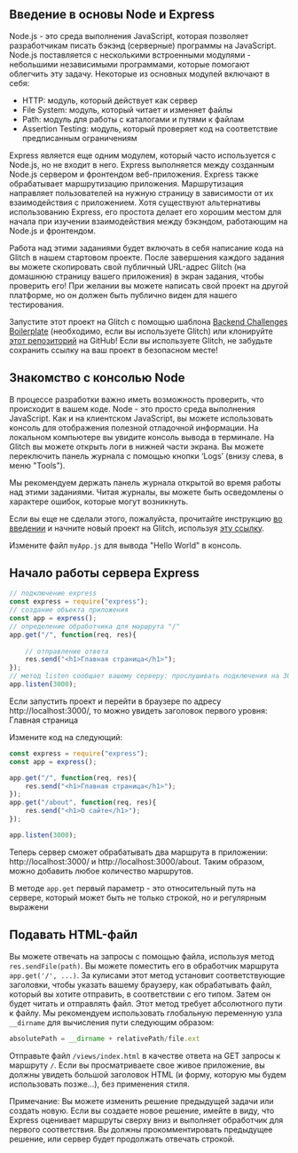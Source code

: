 ## Введение в основы Node и Express

Node.js - это среда выполнения JavaScript, которая позволяет разработчикам писать бэкэнд (серверные) программы на JavaScript. Node.js поставляется с несколькими встроенными модулями - небольшими независимыми программами, которые помогают облегчить эту задачу. Некоторые из основных модулей включают в себя:

+ HTTP: модуль, который действует как сервер
+ File System: модуль, который читает и изменяет файлы
+ Path: модуль для работы с каталогами и путями к файлам
+ Assertion Testing: модуль, который проверяет код на соответствие предписанным ограничениям

Express является еще одним модулем, который часто используется с Node.js, но не входит в него. Express выполняется между созданным Node.js сервером и фронтендом веб-приложения. Express также обрабатывает маршрутизацию приложения. Маршрутизация направляет пользователей на нужную страницу в зависимости от их взаимодействия с приложением. Хотя существуют альтернативы использованию Express, его простота делает его хорошим местом для начала при изучении взаимодействия между бэкэндом, работающим на Node.js и фронтендом.

Работа над этими заданиями будет включать в себя написание кода на Glitch в нашем стартовом проекте. После завершения каждого задания вы можете скопировать свой публичный URL-адрес Glitch (на домашнюю страницу вашего приложения) в экран задания, чтобы проверить его! При желании вы можете написать свой проект на другой платформе, но он должен быть публично виден для нашего тестирования.

Запустите этот проект на Glitch с помощью шаблона [Backend Challenges Boilerplate](https://glitch.com/edit/#!/remix/clone-from-repo?REPO_URL=https://github.com/freeCodeCamp/boilerplate-express/) (необходимо, если вы используете Glitch) или клонируйте [этот репозиторий](https://github.com/freeCodeCamp/boilerplate-express/) на GitHub! Если вы используете Glitch, не забудьте сохранить ссылку на ваш проект в безопасном месте!

## Знакомство с консолью Node

В процессе разработки важно иметь возможность проверить, что происходит в вашем коде. Node - это просто среда выполнения JavaScript. Как и на клиентском JavaScript, вы можете использовать консоль для отображения полезной отладочной информации. На локальном компьютере вы увидите консоль вывода в терминале. На Glitch вы можете открыть логи в нижней части экрана. Вы можете переключить панель журнала с помощью кнопки ‘Logs’ (внизу слева, в меню "Tools").

Мы рекомендуем держать панель журнала открытой во время работы над этими заданиями. Читая журналы, вы можете быть осведомлены о характере ошибок, которые могут возникнуть.

Если вы еще не сделали этого, пожалуйста, прочитайте инструкцию [во введении](https://www.freecodecamp.org/learn/apis-and-microservices/basic-node-and-express/) и начните новый проект на Glitch, используя [эту ссылку](https://glitch.com/edit/#!/remix/clone-from-repo?REPO_URL=https://github.com/freeCodeCamp/boilerplate-express/).

Измените файл `myApp.js` для вывода "Hello World" в консоль.

## Начало работы сервера Express

```js
// подключение express
const express = require("express");
// создание объекта приложения
const app = express();
// определение обработчика для маршрута "/"
app.get("/", function(req, res){
     
    // отправление ответа
    res.send("<h1>Главная страница</h1>");
});
// метод listen сообщает вашему серверу: прослушивать подключения на 3000 порту
app.listen(3000);
```

Если запустить проект и перейти в браузере по адресу http://localhost:3000/, то можно увидеть заголовок первого уровня: Главная страница

Измените код на следующий:

```js
const express = require("express");
const app = express();

app.get("/", function(req, res){       
    res.send("<h1>Главная страница</h1>");
});
app.get("/about", function(req, res){     
    res.send("<h1>О сайте</h1>");
});

app.listen(3000);
```

Теперь сервер сможет обрабатывать два маршрута в приложении: http://localhost:3000/ и http://localhost:3000/about. Таким образом, можно добавить любое количество маршрутов.

В методе `app.get` первый параметр - это относительный путь на сервере, который может быть не только строкой, но и регулярным выражени

## Подавать HTML-файл

Вы можете отвечать на запросы с помощью файла, используя метод `res.sendFile(path)`. Вы можете поместить его в обработчик маршрута `app.get('/', ...)`. За кулисами этот метод установит соответствующие заголовки, чтобы указать вашему браузеру, как обрабатывать файл, который вы хотите отправить, в соответствии с его типом. Затем он будет читать и отправлять файл. Этот метод требует абсолютного пути к файлу. Мы рекомендуем использовать глобальную переменную узла `__dirname` для вычисления пути следующим образом:

```js
absolutePath = __dirname + relativePath/file.ext
```

Отправьте файл `/views/index.html` в качестве ответа на GET запросы к маршруту `/`. Если вы просматриваете свое живое приложение, вы должны увидеть большой заголовок HTML (и форму, которую мы будем использовать позже...), без применения стиля.

Примечание: Вы можете изменить решение предыдущей задачи или создать новую. Если вы создаете новое решение, имейте в виду, что Express оценивает маршруты сверху вниз и выполняет обработчик для первого соответствия. Вы должны прокомментировать предыдущее решение, или сервер будет продолжать отвечать строкой.